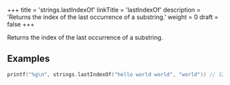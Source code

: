 +++
title = 'strings.lastIndexOf'
linkTitle = 'lastIndexOf'
description = 'Returns the index of the last occurrence of a substring.'
weight = 0
draft = false
+++

Returns the index of the last occurrence of a substring.

## Examples

```go
printf("%g\n", strings.lastIndexOf("hello world world", "world")) // 12
```

